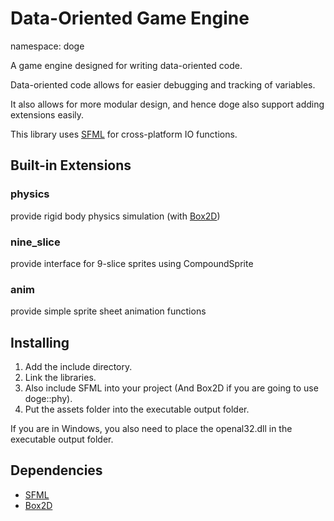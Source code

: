 # Data-Oriented Game Engine

namespace: doge

A game engine designed for writing data-oriented code.

Data-oriented code allows for easier debugging and tracking of variables.

It also allows for more modular design, and hence doge also support adding extensions easily.

This library uses [SFML](https://www.sfml-dev.org/) for cross-platform IO functions.



## Built-in Extensions

### physics

provide rigid body physics simulation (with [Box2D](https://box2d.org/))

### nine_slice

provide interface for 9-slice sprites using CompoundSprite

### anim

provide simple sprite sheet animation functions

## Installing

1. Add the include directory.
2. Link the libraries.
3. Also include SFML into your project (And Box2D if you are going to use doge::phy).
4. Put the assets folder into the executable output folder.

If you are in Windows, you also need to place the openal32.dll in the executable output folder.

## Dependencies

- [SFML](https://www.sfml-dev.org/)
- [Box2D](https://box2d.org/)